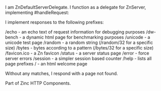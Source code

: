 I am ZnDefaultServerDelegate.I function as a delegate for ZnServer, implementing #handleRequest:I implement responses to the following prefixes:/echo - an echo text of request information for debugging purposes/dw-bench - a dynamic html page for benchmarking purposes/unicode - a unicode test page/random - a random string (/random/32 for a specific size)/bytes - bytes according to a pattern (/bytes/32 for a specific size)/favicon.ico - a Zn favicon/status - a server status page/error - force server errors/session - a simpler session based counter/help - lists all page prefixes/ - an html welcome pageWithout any matches, I respond with a page not found.Part of Zinc HTTP Components.